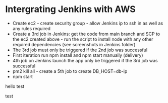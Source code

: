# Intergrating Jenkins with AWS


- Create ec2 - create security group - allow Jenkins ip to ssh in as well as any rules required
- Create a 3rd job in Jenkins: get the code from main branch and SCP to the ec2 created above - run the script to install node with any other required dependencies (see screenshots in Jenkins folder)
- The 3rd job must only be triggered if the 2nd job was successful 
- First iteration run npm install and npm start manually (delivery)
- 4th job on Jenkins launch the app only be triggered if the 3rd job was successful 
- pm2 kill all - create a 5th job to create DB_HOST=db-ip
- npm start

hello test 

test
